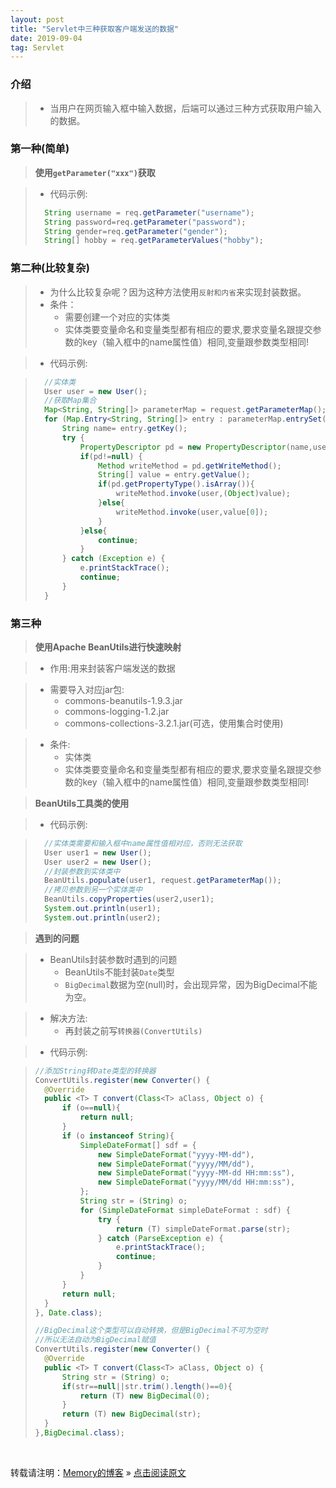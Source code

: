 ```yaml
---
layout: post
title: "Servlet中三种获取客户端发送的数据"
date: 2019-09-04
tag: Servlet
---
```

### 介绍

> * 当用户在网页输入框中输入数据，后端可以通过三种方式获取用户输入的数据。

### 第一种(简单)

> **使用`getParameter("xxx")`获取**

> * 代码示例:
> ```java
>   String username = req.getParameter("username");
>   String password=req.getParameter("password");
>   String gender=req.getParameter("gender");
>   String[] hobby = req.getParameterValues("hobby");
> ```

### 第二种(比较复杂)

> * 为什么比较复杂呢？因为这种方法使用`反射和内省`来实现封装数据。
> * 条件：
>   - 需要创建一个对应的实体类
>   - 实体类要变量命名和变量类型都有相应的要求,要求变量名跟提交参数的key（输入框中的name属性值）相同,变量跟参数类型相同!

> * 代码示例:

>```java
>   //实体类
>   User user = new User();
>   //获取Map集合
>   Map<String, String[]> parameterMap = request.getParameterMap();
>   for (Map.Entry<String, String[]> entry : parameterMap.entrySet()) {
>       String name= entry.getKey();
>       try {
>           PropertyDescriptor pd = new PropertyDescriptor(name,user.getClass());
>           if(pd!=null) {
>               Method writeMethod = pd.getWriteMethod();
>               String[] value = entry.getValue();
>               if(pd.getPropertyType().isArray()){
>                   writeMethod.invoke(user,(Object)value);
>               }else{
>                   writeMethod.invoke(user,value[0]);
>               }
>           }else{
>               continue;
>           }
>       } catch (Exception e) {
>           e.printStackTrace();
>           continue;
>       }
>   }
>```

### 第三种

> **使用Apache BeanUtils进行快速映射**

> * 作用:用来封装客户端发送的数据

> * 需要导入对应jar包:
>   - commons-beanutils-1.9.3.jar
>   - commons-logging-1.2.jar
>   - commons-collections-3.2.1.jar(可选，使用集合时使用)

> * 条件:
>   - 实体类
>   - 实体类要变量命名和变量类型都有相应的要求,要求变量名跟提交参数的key（输入框中的name属性值）相同,变量跟参数类型相同!

> **BeanUtils工具类的使用**

> * 代码示例:

>```java
>   //实体类需要和输入框中name属性值相对应，否则无法获取
>   User user1 = new User();
>   User user2 = new User();
>   //封装参数到实体类中
>   BeanUtils.populate(user1, request.getParameterMap());
>   //拷贝参数到另一个实体类中
>   BeanUtils.copyProperties(user2,user1);	
>   System.out.println(user1);
>   System.out.println(user2);
>```

> **遇到的问题**

> * BeanUtils封装参数时遇到的问题
>   - BeanUtils不能封装`Date`类型
>   - `BigDecimal`数据为空(null)时，会出现异常，因为BigDecimal不能为空。

> * 解决方法:
>   - 再封装之前写`转换器(ConvertUtils)`

> * 代码示例:

>```java
>//添加String转Date类型的转换器
>ConvertUtils.register(new Converter() {
>   @Override
>   public <T> T convert(Class<T> aClass, Object o) {
>       if (o==null){
>           return null;
>       }
>       if (o instanceof String){
>           SimpleDateFormat[] sdf = {
>               new SimpleDateFormat("yyyy-MM-dd"),
>               new SimpleDateFormat("yyyy/MM/dd"),
>               new SimpleDateFormat("yyyy-MM-dd HH:mm:ss"),
>               new SimpleDateFormat("yyyy/MM/dd HH:mm:ss"),
>           };
>           String str = (String) o;
>           for (SimpleDateFormat simpleDateFormat : sdf) {
>               try {
>                   return (T) simpleDateFormat.parse(str);
>               } catch (ParseException e) {
>                   e.printStackTrace();
>                   continue;
>               }
>           }
>       }
>       return null;
>   }
>}, Date.class);
>
>//BigDecimal这个类型可以自动转换，但是BigDecimal不可为空时
>//所以无法自动为BigDecimal赋值
>ConvertUtils.register(new Converter() {
>   @Override
>   public <T> T convert(Class<T> aClass, Object o) {
>       String str = (String) o;
>       if(str==null||str.trim().length()==0){
>           return (T) new BigDecimal(0);
>       }
>       return (T) new BigDecimal(str);
>   }
>},BigDecimal.class);
>```



<br>
    
转载请注明：[Memory的博客](https://www.shendonghai.com) » [点击阅读原文](https://www.shendonghai.com/2018/04/2018-04-05-Git%E9%85%8D%E7%BD%AE/) 